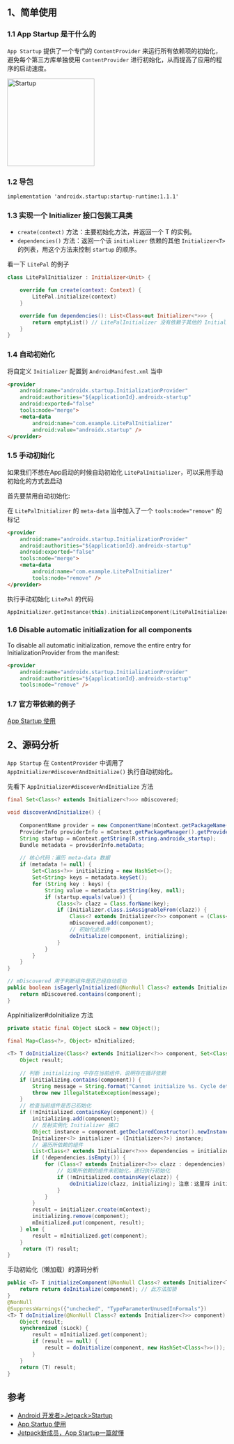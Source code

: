 ## 1、简单使用

### 1.1 App Startup 是干什么的

`App Startup` 提供了一个专门的 `ContentProvider` 来运行所有依赖项的初始化，避免每个第三方库单独使用 `ContentProvider` 进行初始化，从而提高了应用的程序的启动速度。

<img width="200" alt="Startup" src="https://user-images.githubusercontent.com/17560388/162897677-0a5d544f-62bd-45fb-a73b-cc35cd44783d.png">

### 1.2 导包

```groove
implementation 'androidx.startup:startup-runtime:1.1.1'
```
### 1.3 实现一个 Initializer<T> 接口包装工具类

- `create(context)` 方法：主要初始化方法，并返回一个 T 的实例。
- `dependencies()` 方法：返回一个该 `initializer` 依赖的其他 `Initializer<T>` 的列表，用这个方法来控制 `startup` 的顺序。

看一下 `LitePal` 的例子

```kotlin
class LitePalInitializer : Initializer<Unit> {

    override fun create(context: Context) {
        LitePal.initialize(context)
    }

    override fun dependencies(): List<Class<out Initializer<*>>> {
        return emptyList() // LitePalInitializer 没有依赖于其他的 Initializer，这里返回 emptyList
    }
}
```  
  
### 1.4 自动初始化 
    
将自定义 `Initializer` 配置到 `AndroidManifest.xml` 当中
  
```html
<provider
    android:name="androidx.startup.InitializationProvider"
    android:authorities="${applicationId}.androidx-startup"
    android:exported="false"
    tools:node="merge">
    <meta-data
        android:name="com.example.LitePalInitializer"
        android:value="androidx.startup" />
</provider>
```
  
### 1.5 手动初始化
    
如果我们不想在App启动的时候自动初始化 `LitePalInitializer`，可以采用手动初始化的方式去启动
   
首先要禁用自动初始化: 

在 `LitePalInitializer` 的 `meta-data` 当中加入了一个 `tools:node="remove"` 的标记

```html 
<provider
    android:name="androidx.startup.InitializationProvider"
    android:authorities="${applicationId}.androidx-startup"
    android:exported="false"
    tools:node="merge">
    <meta-data
        android:name="com.example.LitePalInitializer"
        tools:node="remove" />
</provider>
```
  
执行手动初始化 `LitePal` 的代码

```kotlin
AppInitializer.getInstance(this).initializeComponent(LitePalInitializer::class.java)
```
  
### 1.6 Disable automatic initialization for all components
  
To disable all automatic initialization, remove the entire entry for InitializationProvider from the manifest:

```html 
<provider
    android:name="androidx.startup.InitializationProvider"
    android:authorities="${applicationId}.androidx-startup"
    tools:node="remove" />  
```  
### 1.7 官方带依赖的例子

[App Startup 使用](https://developer.android.com/topic/libraries/app-startup)

## 2、源码分析
    
`App Startup` 在 `ContentProvider` 中调用了 `AppInitializer#discoverAndInitialize()` 执行自动初始化。
    
先看下 `AppInitializer#discoverAndInitialize` 方法

```java
final Set<Class<? extends Initializer<?>>> mDiscovered;

void discoverAndInitialize() {
   
    ComponentName provider = new ComponentName(mContext.getPackageName(), InitializationProvider.class.getName());
    ProviderInfo providerInfo = mContext.getPackageManager().getProviderInfo(provider, GET_META_DATA);
    String startup = mContext.getString(R.string.androidx_startup);
    Bundle metadata = providerInfo.metaData;
    
    // 核心代码：遍历 meta-data 数据
    if (metadata != null) {
        Set<Class<?>> initializing = new HashSet<>();
        Set<String> keys = metadata.keySet();
        for (String key : keys) {
            String value = metadata.getString(key, null);
            if (startup.equals(value)) {
                Class<?> clazz = Class.forName(key);
                if (Initializer.class.isAssignableFrom(clazz)) {
                    Class<? extends Initializer<?>> component = (Class<? extends Initializer<?>>) clazz;
                    mDiscovered.add(component);
                    // 初始化此组件
                    doInitialize(component, initializing);
                }
            }
        }
    }
}

// mDiscovered 用于判断组件是否已经自动启动
public boolean isEagerlyInitialized(@NonNull Class<? extends Initializer<?>> component) {
    return mDiscovered.contains(component);
}
```
AppInitializer#doInitialize 方法
```java
private static final Object sLock = new Object();
    
final Map<Class<?>, Object> mInitialized;

<T> T doInitialize(Class<? extends Initializer<?>> component, Set<Class<?>> initializing) {
    Object result;
    
    // 判断 initializing 中存在当前组件，说明存在循环依赖
    if (initializing.contains(component)) {
        String message = String.format("Cannot initialize %s. Cycle detected.", component.getName());
        throw new IllegalStateException(message);
    }
    // 检查当前组件是否已初始化
    if (!mInitialized.containsKey(component)) {
        initializing.add(component);
        // 反射实例化 Initializer 接口
        Object instance = component.getDeclaredConstructor().newInstance();
        Initializer<?> initializer = (Initializer<?>) instance;
        // 遍历所依赖的组件
        List<Class<? extends Initializer<?>>> dependencies = initializer.dependencies();
        if (!dependencies.isEmpty()) {
            for (Class<? extends Initializer<?>> clazz : dependencies) {        
                // 如果所依赖的组件未初始化，递归执行初始化
                if (!mInitialized.containsKey(clazz)) {
                    doInitialize(clazz, initializing); 注意：这里将 initializing 作为参数传入
                }
            }
        }
        result = initializer.create(mContext);
        initializing.remove(component);
        mInitialized.put(component, result);
    } else {
        result = mInitialized.get(component);
    }
     return (T) result;
}
```

手动初始化（懒加载）的源码分析
```java
public <T> T initializeComponent(@NonNull Class<? extends Initializer<T>> component) {
    return return doInitialize(component); // 此方法加锁
}
@NonNull
@SuppressWarnings({"unchecked", "TypeParameterUnusedInFormals"})
<T> T doInitialize(@NonNull Class<? extends Initializer<?>> component) {
    Object result;
    synchronized (sLock) {
        result = mInitialized.get(component);
        if (result == null) {
            result = doInitialize(component, new HashSet<Class<?>>());
        }
    }
    return (T) result;
}
```
## 参考
- [Android 开发者>Jetpack>Startup](https://developer.android.com/jetpack/androidx/releases/startup)
- [App Startup 使用](https://developer.android.com/topic/libraries/app-startup)
- [Jetpack新成员，App Startup一篇就懂](https://mp.weixin.qq.com/s?__biz=MzA5MzI3NjE2MA==&mid=2650251523&idx=1&sn=3409d80cc6c4252cbd4fb0e327eb3dcc&chksm=8863506cbf14d97aa6b640b6794395a158137e97b9db5804e2718b204affa3bb5c2aba8f6676&mpshare=1&scene=24&srcid=08259PAiFnKfqf8selFIZ3qD&sharer_sharetime=1598317827172&sharer_shareid=653d606fda642b58c9d033eeb6c60861#rd)
